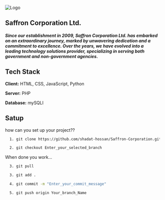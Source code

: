 
![Logo](https://www.saffroncorporation.com.bd/img/logo.png)

## Saffron Corporation Ltd.


##### Since our establishment in 2009, Saffron Corporation Ltd. has embarked on an extraordinary journey, marked by unwavering dedication and a commitment to excellence. Over the years, we have evolved into a leading technology solutions provider, specializing in serving both government and non-government agencies.
## Tech Stack

**Client:** HTML, CSS, JavaScript, Python

**Server:** PHP

**Database:** mySQLI 


## Satup

how can you set up your project??

```bash
  1. git clone https://github.com/shadat-hossan/Saffron-Corporation.git
```

```bash
  2. git checkout Enter_your_selected_branch
```

When done you work...

```bash
  3. git pull
```

```bash
  3. git add .
```

```bash
  4. git commit -m "Enter_your_commit_message"
```

```bash
  5. git push origin Your_branch_Name
```
